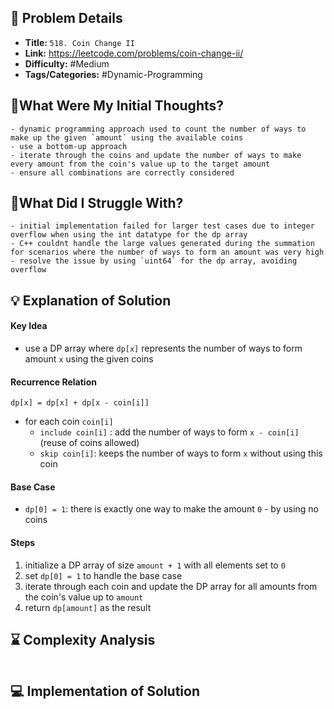 ## 📝 Problem Details

- **Title:** `518. Coin Change II`
- **Link:** https://leetcode.com/problems/coin-change-ii/
- **Difficulty:**  #Medium 
- **Tags/Categories:** #Dynamic-Programming 

## 💭What Were My Initial Thoughts?

```
- dynamic programming approach used to count the number of ways to make up the given `amount` using the available coins
- use a bottom-up approach
- iterate through the coins and update the number of ways to make every amount from the coin's value up to the target amount
- ensure all combinations are correctly considered
```

## 🤔What Did I Struggle With?

```
- initial implementation failed for larger test cases due to integer overflow when using the int datatype for the dp array
- C++ couldnt handle the large values generated during the summation for scenarios where the number of ways to form an amount was very high
- resolve the issue by using `uint64` for the dp array, avoiding overflow
```

## 💡 Explanation of Solution

#### Key Idea
- use a DP array where `dp[x]` represents the number of ways to form amount `x` using the given coins
#### Recurrence Relation
`dp[x] = dp[x] + dp[x - coin[i]]`

- for each coin `coin[i]`
	- `include coin[i]` :  add the number of ways to form `x - coin[i]` (reuse of coins allowed)
	- `skip coin[i]`: keeps the number of ways to form `x` without using this coin 

#### Base Case
- `dp[0] = 1`: there is exactly one way to make the amount `0` - by using no coins
#### Steps
1. initialize a DP array of size `amount + 1` with all elements set to `0`
2. set `dp[0] = 1` to handle the base case
3. iterate through each coin and update the DP array for all amounts from the coin's value up to `amount`
4. return `dp[amount]` as the result

## ⌛ Complexity Analysis

```

```

## 💻 Implementation of Solution

```cpp

```